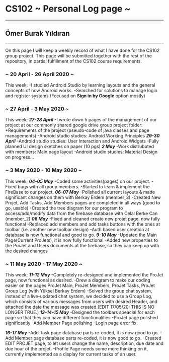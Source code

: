# CS102 ~ Personal Log page ~
****
## Ömer Burak Yıldıran
****

On this page I will keep a weekly record of what I have done for the CS102 group project. This page will be submitted together with the rest of the repository, in partial fulfillment of the CS102 course requirements.

### ~ 20 April - 26 April 2020 ~
This week;
  -I studied Android Studio by learning layouts and the general concepts of how Android works.
  -Searched for solutions to manage login and register systems (Focused on **Sign in by Google** option mostly)

### ~ 27 April - 3 May 2020 ~
This week;
***27-28 April***
  -I wrote down 5 pages of the management of our project at our commonly shared google drive group project folder:
    *Requirements of the project (pseudo-code of java classes and page managements)
  -Android studio studies: Android Working Principles
  ***29-30 April***
  -Android studio studies: User Interaction and Android Widgets
  -Fully planned UI design sketches on paper (10 pgs)
  ***2 May***
  -Work distrubuted with members: Main page layout
  -Android studio studies: Material Design on progress...
  
  ### ~ 3 May 2020 - 10 May 2020 ~
  This week;
  ***04-05 May***
    -Coded some activities(pages) on our project.
    -Fixed bugs with all group members.
    -Started to learn & implement the FireBase to our project.
  ***06-07 May***
    -Polished all current layouts & made significant changes on them with Berkay Erdem (member_3)
    -Created New Projet, Add Tasks, Add Members pages are completed in all ways (good to go, usable)
    -Created the tree diagram for our program to access/add/modify data from the firebase database with Celal Berke Can (member_2)
  ***08 May***
    -Fixed and cleaned create new projet page, now fully functional
    -Replaced add members and add tasks buttons with the ones at toolbar (i.e. another new toolbar design)
    -Auth based user creation at database is now functional and good to go.
  ***9-10 May***
    -Updated the Main Page(Current ProJets), it is now fully functional
    -Added new properties to the ProJet and Users documents at the firebase, so they can keep up with the desired changes
    
  ### ~ 11 May 2020 - 17 May 2020 ~
  This week;
  ***11-12 May***
    -Completely re-designed and implemented the ProJet page, now functional as desired.
    -Drew a diagram to make our coding easier on the pages ProJet Main, ProJet Members, ProJet Tasks, ProJet Group Log (with Yüksel Berkay Erdem)
    -Solved the group chat system, instead of a live-updated chat system, we decided to use a Group Log, which consists of various messages from users with desired Header, and attached the date the message was created.(EDIT 17/05/20: THIS IS NO LONGER TRUE.)
  ***13-14-15 May***
    -Designed the toolbars speacial for each page so that they can have different functionalities
    -ProJet page polished significantly
    -Add Member Page polishing
    -Login page error fix.
  
  ***16-17 May***
    -Add Task page database parts re-coded, it is now good to go.
    -Add Member page database parts re-coded, it is now good to go.
    -Created EDIT PROJET page, to let users change the name, description, due date and due hour of the projet.
    -Profile Page needs some more thinking on it, currently implemented as a display for current tasks of an user.
  
